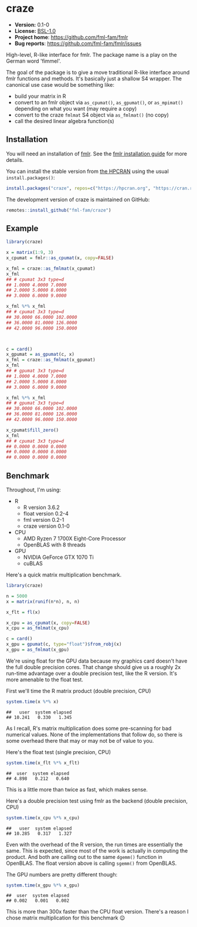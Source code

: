 # craze

* **Version:** 0.1-0
* **License:** [BSL-1.0](http://opensource.org/licenses/BSL-1.0)
* **Project home**: https://github.com/fml-fam/fmlr
* **Bug reports**: https://github.com/fml-fam/fmlr/issues


High-level, R-like interface for fmlr. The package name is a play on the German word 'fimmel'.

The goal of the package is to give a move traditional R-like interface around fmlr functions and methods. It's basically just a shallow S4 wrapper. The canonical use case would be something like:

* build your matrix in R
* convert to an fmlr object via `as_cpumat()`, `as_gpumat()`, or `as_mpimat()` depending on what you want (may require a copy)
* convert to the craze `fmlmat` S4 object via `as_fmlmat()` (no copy)
* call the desired linear algebra function(s)


## Installation

You will need an installation of [fmlr](https://github.com/fml-fam/fmlr). See the [fmlr installation guide](https://fml-fam.github.io/fmlr/html/articles/01-installation.html) for more details.

You can install the stable version from [the HPCRAN](https://hpcran.org) using the usual `install.packages()`:

```r
install.packages("craze", repos=c("https://hpcran.org", "https://cran.rstudio.com"))
```

The development version of craze is maintained on GitHub:

```r
remotes::install_github("fml-fam/craze")
```



## Example

```r
library(craze)

x = matrix(1:9, 3)
x_cpumat = fmlr::as_cpumat(x, copy=FALSE)

x_fml = craze::as_fmlmat(x_cpumat)
x_fml
## # cpumat 3x3 type=d
## 1.0000 4.0000 7.0000 
## 2.0000 5.0000 8.0000 
## 3.0000 6.0000 9.0000 

x_fml %*% x_fml
## # cpumat 3x3 type=d
## 30.0000 66.0000 102.0000 
## 36.0000 81.0000 126.0000 
## 42.0000 96.0000 150.0000 



c = card()
x_gpumat = as_gpumat(c, x)
x_fml = craze::as_fmlmat(x_gpumat)
x_fml
## # gpumat 3x3 type=d 
## 1.0000 4.0000 7.0000 
## 2.0000 5.0000 8.0000 
## 3.0000 6.0000 9.0000 

x_fml %*% x_fml
## # gpumat 3x3 type=d 
## 30.0000 66.0000 102.0000 
## 36.0000 81.0000 126.0000 
## 42.0000 96.0000 150.0000 
```



```r
x_cpumat$fill_zero()
x_fml
## # cpumat 3x3 type=d
## 0.0000 0.0000 0.0000 
## 0.0000 0.0000 0.0000 
## 0.0000 0.0000 0.0000 
```



## Benchmark

Throughout, I'm using:

* R
    - R version 3.6.2
    - float version 0.2-4
    - fml version 0.2-1
    - craze version 0.1-0
* CPU
    - AMD Ryzen 7 1700X Eight-Core Processor
    - OpenBLAS with 8 threads
* GPU
    - NVIDIA GeForce GTX 1070 Ti
    - cuBLAS

Here's a quick matrix multiplication benchmark. 

```r
library(craze)

n = 5000
x = matrix(runif(n*n), n, n)

x_flt = fl(x)

x_cpu = as_cpumat(x, copy=FALSE)
x_cpu = as_fmlmat(x_cpu)

c = card()
x_gpu = gpumat(c, type="float")$from_robj(x)
x_gpu = as_fmlmat(x_gpu)
```

We're using float for the GPU data because my graphics card doesn't have the full double precision cores. That change should give us a roughly 2x run-time advantage over a double precision test, like the R version. It's more amenable to the float test.

First we'll time the R matrix product (double precision, CPU)

```r
system.time(x %*% x)
```

    ##   user  system elapsed 
    ## 10.241   0.330   1.345

As I recall, R's matrix multiplication does some pre-scanning for bad numerical values. None of the implementations that follow do, so there is some overhead there that may or may not be of value to you.

Here's the float test (single precision, CPU)

```r
system.time(x_flt %*% x_flt)
```

    ##  user  system elapsed 
    ## 4.898   0.212   0.640 

This is a little more than twice as fast, which makes sense.

Here's a double precision test using fmlr as the backend (double precision, CPU)

```r
system.time(x_cpu %*% x_cpu)
```

    ##   user  system elapsed 
    ## 10.285   0.317   1.327 

Even with the overhead of the R version, the run times are essentially the same. This is expected, since most of the work is actually in computing the product. And both are calling out to the same `dgemm()` function in OpenBLAS. The float version above is calling `sgemm()` from OpenBLAS.

The GPU numbers are pretty different though:

```r
system.time(x_gpu %*% x_gpu)
```

    ##  user  system elapsed 
    ## 0.002   0.001   0.002

This is more than 300x faster than the CPU float version. There's a reason I chose matrix multiplication for this benchmark 😉
